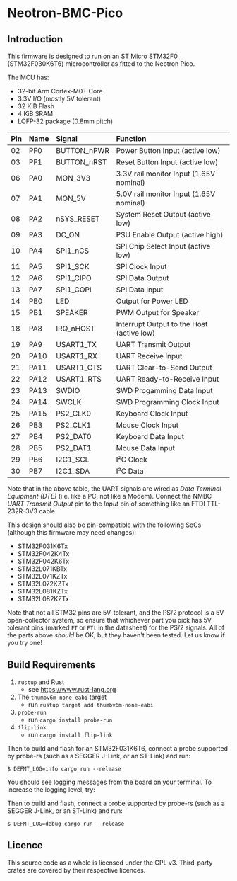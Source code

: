# Neotron-BMC-Pico

## Introduction

This firmware is designed to run on an ST Micro STM32F0 (STM32F030K6T6) microcontroller as fitted to the Neotron Pico.

The MCU has:

* 32-bit Arm Cortex-M0+ Core
* 3.3V I/O (mostly 5V tolerant)
* 32 KiB Flash
* 4 KiB SRAM
* LQFP-32 package (0.8mm pitch)


| Pin  | Name | Signal      | Function                                     |
| :--- | :--- | :---------- | :------------------------------------------- |
| 02   | PF0  | BUTTON_nPWR | Power Button Input (active low)              |
| 03   | PF1  | BUTTON_nRST | Reset Button Input (active low)              |
| 06   | PA0  | MON_3V3     | 3.3V rail monitor Input (1.65V nominal)      |
| 07   | PA1  | MON_5V      | 5.0V rail monitor Input (1.65V nominal)      |
| 08   | PA2  | nSYS_RESET  | System Reset Output (active low)             |
| 09   | PA3  | DC_ON       | PSU Enable Output (active high)              |
| 10   | PA4  | SPI1_nCS    | SPI Chip Select Input (active low)           |
| 11   | PA5  | SPI1_SCK    | SPI Clock Input                              |
| 12   | PA6  | SPI1_CIPO   | SPI Data Output                              |
| 13   | PA7  | SPI1_COPI   | SPI Data Input                               |
| 14   | PB0  | LED         | Output for Power LED                         |
| 15   | PB1  | SPEAKER     | PWM Output for Speaker                       |
| 18   | PA8  | IRQ_nHOST   | Interrupt Output to the Host (active low)    |
| 19   | PA9  | USART1_TX   | UART Transmit Output                         |
| 20   | PA10 | USART1_RX   | UART Receive Input                           |
| 21   | PA11 | USART1_CTS  | UART Clear-to-Send Output                    |
| 22   | PA12 | USART1_RTS  | UART Ready-to-Receive Input                  |
| 23   | PA13 | SWDIO       | SWD Progamming Data Input                    |
| 24   | PA14 | SWCLK       | SWD Programming Clock Input                  |
| 25   | PA15 | PS2_CLK0    | Keyboard Clock Input                         |
| 26   | PB3  | PS2_CLK1    | Mouse Clock Input                            |
| 27   | PB4  | PS2_DAT0    | Keyboard Data Input                          |
| 28   | PB5  | PS2_DAT1    | Mouse Data Input                             |
| 29   | PB6  | I2C1_SCL    | I²C Clock                                    |
| 30   | PB7  | I2C1_SDA    | I²C Data                                     |

Note that in the above table, the UART signals are wired as _Data Terminal Equipment (DTE)_ (i.e. like a PC, not like a Modem). Connect the NMBC *UART Transmit Output* pin to the *Input* pin of something like an FTDI TTL-232R-3V3 cable.

This design should also be pin-compatible with the following SoCs (although this firmware may need changes):

* STM32F031K6Tx
* STM32F042K4Tx
* STM32F042K6Tx
* STM32L071KBTx
* STM32L071KZTx
* STM32L072KZTx
* STM32L081KZTx
* STM32L082KZTx

Note that not all STM32 pins are 5V-tolerant, and the PS/2 protocol is a 5V open-collector system, so ensure that whichever part you pick has 5V-tolerant pins (marked `FT` or `FTt` in the datasheet) for the PS/2 signals. All of the parts above _should_ be OK, but they haven't been tested. Let us know if you try one!

## Build Requirements

1. `rustup` and Rust
   - see https://www.rust-lang.org
2. The `thumbv6m-none-eabi` target
   - run `rustup target add thumbv6m-none-eabi`
3. `probe-run`
   - run `cargo install probe-run`
4. `flip-link`
   - run `cargo install flip-link`

Then to build and flash for an STM32F031K6T6, connect a probe supported by probe-rs (such as a SEGGER J-Link, or an ST-Link) and run:

```
$ DEFMT_LOG=info cargo run --release
```

You should see logging messages from the board on your terminal. To increase the logging level, try:

Then to build and flash, connect a probe supported by probe-rs (such as a SEGGER J-Link, or an ST-Link) and run:

```
$ DEFMT_LOG=debug cargo run --release
```

## Licence

This source code as a whole is licensed under the GPL v3. Third-party crates are covered by their respective licences.
